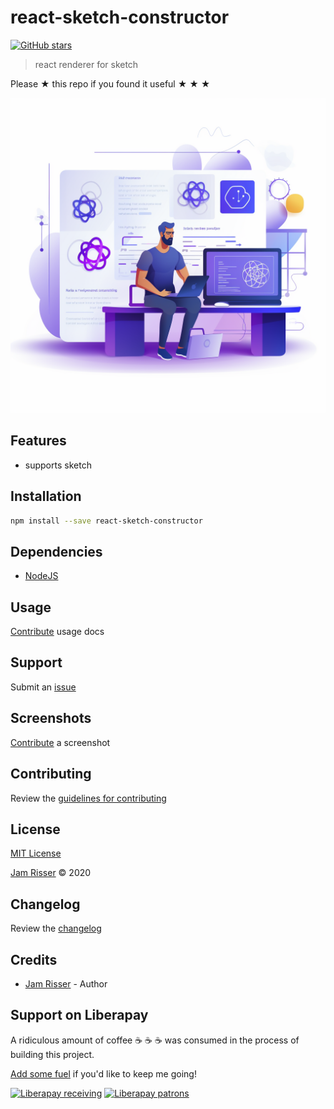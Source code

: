 # react-sketch-constructor

[![GitHub stars](https://img.shields.io/github/stars/codejamninja/react-sketch-constructor.svg?style=social&label=Stars)](https://github.com/codejamninja/react-sketch-constructor)

> react renderer for sketch

Please ★ this repo if you found it useful ★ ★ ★

![](assets/react-sketch-constructor.png)

## Features

- supports sketch

## Installation

```sh
npm install --save react-sketch-constructor
```

## Dependencies

- [NodeJS](https://nodejs.org)

## Usage

[Contribute](https://github.com/codejamninja/react-sketch-constructor/blob/master/CONTRIBUTING.md) usage docs

## Support

Submit an [issue](https://github.com/codejamninja/react-sketch-constructor/issues/new)

## Screenshots

[Contribute](https://github.com/codejamninja/react-sketch-constructor/blob/master/CONTRIBUTING.md) a screenshot

## Contributing

Review the [guidelines for contributing](https://github.com/codejamninja/react-sketch-constructor/blob/master/CONTRIBUTING.md)

## License

[MIT License](https://github.com/codejamninja/react-sketch-constructor/blob/master/LICENSE)

[Jam Risser](https://codejam.ninja) © 2020

## Changelog

Review the [changelog](https://github.com/codejamninja/react-sketch-constructor/blob/master/CHANGELOG.md)

## Credits

- [Jam Risser](https://codejam.ninja) - Author

## Support on Liberapay

A ridiculous amount of coffee ☕ ☕ ☕ was consumed in the process of building this project.

[Add some fuel](https://liberapay.com/codejamninja/donate) if you'd like to keep me going!

[![Liberapay receiving](https://img.shields.io/liberapay/receives/codejamninja.svg?style=flat-square)](https://liberapay.com/codejamninja/donate)
[![Liberapay patrons](https://img.shields.io/liberapay/patrons/codejamninja.svg?style=flat-square)](https://liberapay.com/codejamninja/donate)
